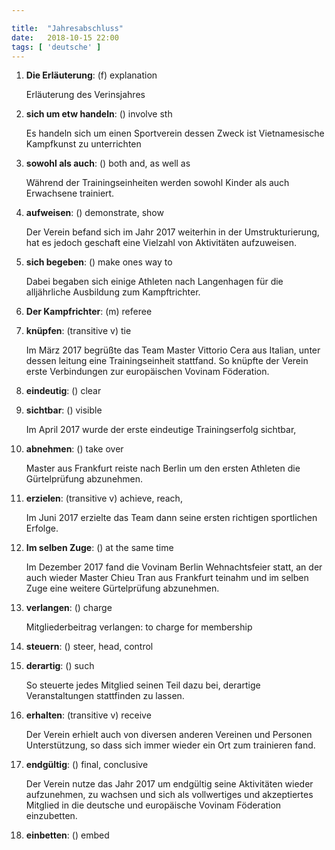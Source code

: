 ```yaml
---

title:  "Jahresabschluss"
date:   2018-10-15 22:00
tags: [ 'deutsche' ]
---
```


1. **Die Erläuterung**: (f) explanation

    Erläuterung des Verinsjahres

2. **sich um etw handeln**: () involve sth

    Es handeln sich um einen Sportverein dessen Zweck ist Vietnamesische Kampfkunst zu unterrichten

3. **sowohl als auch**: () both and, as well as

    Während der Trainingseinheiten werden sowohl Kinder als auch Erwachsene trainiert.

4. **aufweisen**: () demonstrate, show

    Der Verein befand sich im Jahr 2017 weiterhin in der Umstrukturierung, hat es jedoch geschaft eine Vielzahl von Aktivitäten aufzuweisen.

5. **sich begeben**: () make ones way to

    Dabei begaben sich einige Athleten nach Langenhagen für die alljährliche Ausbildung zum Kampftrichter.

6. **Der Kampfrichter**: (m) referee

7. **knüpfen**: (transitive v) tie

    Im März 2017 begrüßte das Team Master Vittorio Cera aus Italian, unter dessen leitung eine Trainingseinheit stattfand. So knüpfte der Verein erste Verbindungen zur europäischen Vovinam Föderation.

8. **eindeutig**: () clear

9. **sichtbar**: () visible

    Im April 2017 wurde der erste eindeutige Trainingserfolg sichtbar,

10. **abnehmen**: () take over

    Master aus Frankfurt reiste nach Berlin um den ersten Athleten die Gürtelprüfung abzunehmen.

11. **erzielen**: (transitive v) achieve, reach,

    Im Juni 2017 erzielte das Team dann seine ersten richtigen sportlichen Erfolge.

12. **Im selben Zuge**: () at the same time

    Im Dezember 2017 fand die Vovinam Berlin Wehnachtsfeier statt, an der auch wieder Master Chieu Tran aus Frankfurt teinahm und im selben Zuge eine weitere Gürtelprüfung abzunehmen.

13. **verlangen**: () charge

    Mitgliederbeitrag verlangen: to charge for membership

14. **steuern**: () steer, head, control

15. **derartig**: () such

    So steuerte jedes Mitglied seinen Teil dazu bei, derartige Veranstaltungen stattfinden zu lassen.

16. **erhalten**: (transitive v) receive

    Der Verein erhielt auch von diversen anderen Vereinen und Personen Unterstützung, so dass sich immer wieder ein Ort zum trainieren fand.

17. **endgültig**: () final, conclusive

    Der Verein nutze das Jahr 2017 um endgültig seine Aktivitäten wieder aufzunehmen, zu wachsen und sich als vollwertiges und akzeptiertes Mitglied in die deutsche und europäische Vovinam Föderation einzubetten.

18. **einbetten**: () embed
